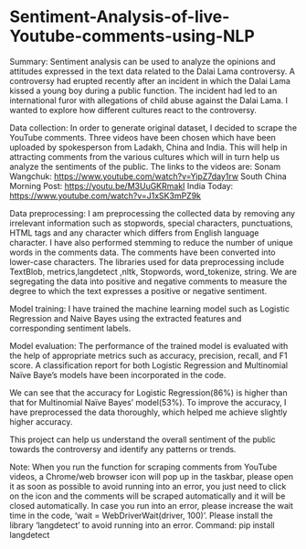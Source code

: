 # Sentiment-Analysis-of-live-Youtube-comments-using-NLP
Summary: Sentiment analysis can be used to analyze the opinions and attitudes expressed in the text data related to the Dalai Lama controversy. A controversy had erupted recently after an incident in which the Dalai Lama kissed a young boy during a public function. The incident had led to an international furor with allegations of child abuse against the Dalai Lama. I wanted to explore how different cultures react to the controversy.

Data collection: In order to generate original dataset, I decided to scrape the YouTube comments. Three videos have been chosen which have been uploaded by spokesperson from Ladakh, China and India. This will help in attracting comments from the various cultures which will in turn help us analyze the sentiments of the public. The links to the videos are:
Sonam Wangchuk: https://www.youtube.com/watch?v=YipZ7day1rw
South China Morning Post: https://youtu.be/M3UuGKRmakI 
India Today: https://www.youtube.com/watch?v=J1xSK3mPZ9k

Data preprocessing: I am preprocessing the collected data by removing any irrelevant information such as stopwords, special characters, punctuations, HTML tags and any character which differs from English language character. I have also performed stemming to reduce the number of unique words in the comments data. The comments have been converted into lower-case characters. The libraries used for data preprocessing include TextBlob, metrics,langdetect ,nltk, Stopwords, word_tokenize, string. We are segregating the data into positive and negative comments to measure the degree to which the text expresses a positive or negative sentiment.

Model training: I have trained the machine learning model such as Logistic Regression and Naive Bayes using the extracted features and corresponding sentiment labels. 

Model evaluation: The performance of the trained model is evaluated with the help of appropriate metrics such as accuracy, precision, recall, and F1 score. A classification report for both Logistic Regression and Multinomial Naïve Baye’s models have been incorporated in the code.

We can see that the accuracy for Logistic Regression(86%) is higher than that for Multinomial Naïve Bayes’ model(53%). To improve the accuracy, I have preprocessed the data thoroughly, which helped me achieve slightly higher accuracy.

This project can help us understand the overall sentiment of the public towards the controversy and identify any patterns or trends.

Note: When you run the function for scraping comments from YouTube videos, a Chrome/web browser icon will pop up in the taskbar, please open it as soon as possible to avoid running into an error, you just need to click on the icon and the comments will be scraped automatically and it will be closed automatically. In case you run into an error, please increase the wait time in the code, ‘wait = WebDriverWait(driver, 100)’.  Please install the library ‘langdetect’ to avoid running into an error. 
Command: pip install langdetect
